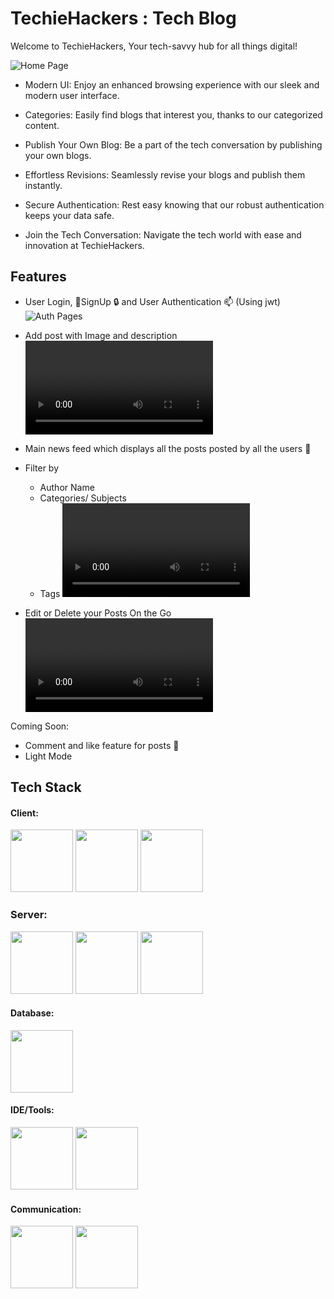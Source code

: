 
# TechieHackers : Tech Blog

Welcome to TechieHackers, Your tech-savvy hub for all things digital!

![Home Page](https://github.com/Jcube333/tech-blog/ReadmeImages/Home.png?raw=true)

- Modern UI: Enjoy an enhanced browsing experience with our sleek and modern user interface.

- Categories: Easily find blogs that interest you, thanks to our categorized content.

- Publish Your Own Blog: Be a part of the tech conversation by publishing your own blogs.

- Effortless Revisions: Seamlessly revise your blogs and publish them instantly.

- Secure Authentication: Rest easy knowing that our robust authentication keeps your data safe.

- Join the Tech Conversation: Navigate the tech world with ease and innovation at TechieHackers.








## Features

- User Login, 🔑SignUp 🔒 and User Authentication 📫 (Using jwt)
![Auth Pages](https://github.com/Jcube333/tech-blog/ReadmeImages/auth.png?raw=true)
- Add post with Image and description
![Create a New Blog](https://github.com/Jcube333/tech-blog/ReadmeImages/newBlog.mov?raw=true)

- Main news feed which displays all the posts posted by all the users 📘

- Filter by
   - Author Name
   - Categories/ Subjects
   - Tags
![Filter Blogs](https://github.com/Jcube333/tech-blog/ReadmeImages/Filter.mov?raw=true)

- Edit or Delete your Posts On the Go
![Edit your Blogs](https://github.com/Jcube333/tech-blog/ReadmeImages/Edit.mov?raw=true)




Coming Soon:
- Comment and like feature for posts 📕
- Light Mode



## Tech Stack

#### **Client:** 
<img src="https://user-images.githubusercontent.com/25181517/183897015-94a058a6-b86e-4e42-a37f-bf92061753e5.png" width="100">
<img src="https://github.com/marwin1991/profile-technology-icons/assets/136815194/02494c7c-de6a-43a6-9293-6369696842ed" width="100">
<img src="https://user-images.githubusercontent.com/25181517/121401671-49102800-c959-11eb-9f6f-74d49a5e1774.png" width="100">


### **Server:** 
<img src="https://user-images.githubusercontent.com/25181517/183568594-85e280a7-0d7e-4d1a-9028-c8c2209e073c.png" width="100">
<img src="https://user-images.githubusercontent.com/25181517/183859966-a3462d8d-1bc7-4880-b353-e2cbed900ed6.png" width="100">
<img src="https://user-images.githubusercontent.com/25181517/121401671-49102800-c959-11eb-9f6f-74d49a5e1774.png" width="100">

#### **Database:**
<img src="https://user-images.githubusercontent.com/25181517/182884177-d48a8579-2cd0-447a-b9a6-ffc7cb02560e.png" width="100">

#### **IDE/Tools:**
<img src="https://user-images.githubusercontent.com/25181517/192108891-d86b6220-e232-423a-bf5f-90903e6887c3.png" width="100">
<img src="https://user-images.githubusercontent.com/25181517/192109061-e138ca71-337c-4019-8d42-4792fdaa7128.png" width="100">

#### **Communication:**
<img src="https://user-images.githubusercontent.com/25181517/192107854-765620d7-f909-4953-a6da-36e1ef69eea6.png" width="100">
<img src="https://user-images.githubusercontent.com/25181517/192107858-fe19f043-c502-4009-8c47-476fc89718ad.png" width="100">

